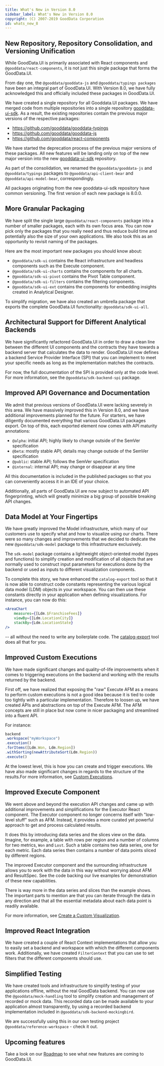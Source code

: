 ```yaml
---
title: What's New in Version 8.0
sidebar_label: What's New in Version 8.0
copyright: (C) 2007-2019 GoodData Corporation
id: whats_new_8
---
```


## New Repository, Repository Consolidation, and Versioning Unification

While GoodData.UI is primarily associated with React components and `@gooddata/react-components`, it is not just this
single package that forms the GoodData.UI.

From day one, the `@gooddata/gooddata-js` and `@gooddata/typings packages` have been an integral part of GoodData.UI.
With Version 8.0, we have fully acknowledged this and officially included these packages in GoodData.UI.

We have created a single repository for all Gooddata.UI packages. We have merged code from multiple repositories
into a single repository [gooddata-ui-sdk](https://github.com/gooddata/gooddata-ui-sdk). As a result, the existing repositories
contain the previous major versions of the respective packages:

-  https://github.com/gooddata/gooddata-typings
-  https://github.com/gooddata/gooddata-js
-  https://github.com/gooddata/react-components

We have started the deprecation process of the previous major versions of these packages. All new features will be
landing only on top of the new major version into the new [gooddata-ui-sdk](https://github.com/gooddata/gooddata-ui-sdk) repository.

As part of the consolidation, we renamed the `@gooddata/gooddata-js` and `@gooddata/typings` packages to
`@gooddata/api-client-bear` and `@gooddata/api-model-bear`, correspondingly.

All packages originating from the new gooddata-ui-sdk repository have common versioning. The first version
of each new package is 8.0.0.

## More Granular Packaging

We have split the single large `@gooddata/react-components` package into a number of smaller packages, each with its
own focus area. You can now pick only the packages that you really need and thus reduce build time and potentially
also the size of your own applications. We also took this as an opportunity to revisit naming of the packages.

Here are the most important new packages you should know about:

-  `@gooddata/sdk-ui` contains the React infrastructure and headless components such as the Execute component.
-  `@gooddata/sdk-ui-charts` contains the components for all charts.
-  `@gooddata/sdk-ui-pivot` contains the Pivot Table component.
-  `@gooddata/sdk-ui-filters` contains the filtering components.
-  `@gooddata/sdk-ui-ext` contains the components for embedding insights created in Analytical Designer.

To simplify migration, we have also created an umbrella package that exports the complete GoodData.UI
functionality: `@gooddata/sdk-ui-all`.

## Architectural Support for Different Analytical Backends
We have significantly refactored GoodData.UI in order to draw a clean line between the different UI components and the
contracts they have towards a backend server that calculates the data to render. GoodData.UI now defines a backend
Service Provider Interface (SPI) that you can implement to meet your specific needs as long as the implementation
matches the contracts.

For now, the full documentation of the SPI is provided only at the code level. For more information, see
the `@gooddata/sdk-backend-spi` package.

## Improved API Governance and Documentation
We admit that previous versions of GoodData.UI were lacking severely in this area. We have massively improved this
in Version 8.0, and we have additional improvements planned for the future. For starters, we have diligently
documented everything that various GoodData.UI packages export. On top of this, each exported element now comes
with API maturity annotations:

-  `@alpha`: initial API; highly likely to change outside of the SemVer specification
-  `@beta`: mostly stable API; details may change outside of the SemVer specification
-  `@public`: stable API; follows the SemVer specification
-  `@internal`: internal API; may change or disappear at any time

All this documentation is included in the published packages so that you can conveniently access it in an IDE of your choice.

Additionally, all parts of GoodData.UI are now subject to automated API fingerprinting, which will greatly minimize a
big group of possible breaking API changes.

## Data Model at Your Fingertips
We have greatly improved the Model infrastructure, which many of our customers use to specify what and
how to visualize using our charts. There were so many changes and improvements that we decided to dedicate the
new `@gooddata/sdk-model` package to this infrastructure exclusively.

The `sdk-model` package contains a lightweight object-oriented model (types and functions) to simplify creation and
modification of all objects that are normally used to construct input parameters for executions done by the backend or
used as inputs to different visualization components.

To complete this story, we have enhanced the `catalog-export` tool so that it is now able to construct code constants
representing the various logical data model (LDM) objects in your workspace. You can then use these constants directly in your application when defining visualizations. For instance, you can now do this:

```jsx
<AreaChart
	measures={[Ldm.$FranchiseFees]}
	viewBy={[Ldm.LocationCity]}
	stackBy={Ldm.LocationState}
/>
```

-- all without the need to write any boilerplate code. The [catalog-export](02_start__catalog_export.md) tool does all that for you.

## Improved Custom Executions
We have made significant changes and quality-of-life improvements when it comes to triggering executions on the
backend and working with the results returned by the backend.

First off, we have realized that exposing the "raw" Execute AFM as a means to perform custom executions is not a
good idea because it is tied to code too tightly with a particular implementation. Therefore to loosen up, we have
created APIs and abstractions on top of the Execute AFM. The AFM concepts are still in place but now come in nicer
packaging and streamlined into a fluent API.

For instance:

```javascript
backend
.workspace("myWorkspace")
.execution()
.forItems([Ldm.Won, Ldm.Region])
.withSorting(newAttributeSort(Ldm.Region))
.execute()
```

At the lowest level, this is how you can create and trigger executions. We have also made significant changes in
regards to the structure of the results.For more information, see [Custom Executions](50_custom__execution.md).

## Improved Execute Component
We went above and beyond the execution API changes and came up with additional improvements and simplifications for
the Executor React component. The Executor component no longer concerns itself with "low-level stuff" such as AFM.
Instead, it provides a more curated yet powerful approach to get and process calculated results.

It does this by introducing data series and the slices view on the data. Imagine, for example, a table with rows per
region and a number of columns for two metrics, `Won` and `Lost`. Such a table contains two data series,
one for each metric. Each data series then contains a number of data points sliced by different regions.

The improved Executor component and the surrounding infrastructure allows you to work with the data in this way
without worrying about AFM and ResultSpec. See the code backing our live examples for demonstration of these
new capabilities.

There is way more in the data series and slices than the example shows. The important parts to mention are that you
can iterate through the data in any direction and that all the essential metadata about each data point is
readily available.

For more information, see [Create a Custom Visualization](50_custom__create_new_visualization.md).

## Improved React Integration
We have created a couple of React Context implementations that allow you to easily set a backend and workspace
with which the different components work. Additionally, we have created `FilterContext` that you can use to set filters
that the different components should use.

## Simplified Testing
We have created tools and infrastructure to simplify testing of your applications offline, without the real
GoodData backend. You can now use the `@gooddata/mock-handling` tool to simplify creation and management of recorded or
mock data. This recorded data can be made available to your application almost transparently, by using a recorded
backend implementation included in `@gooddata/sdk-backend-mockingbird`.

We are successfully using this in our own testing project `@gooddata/reference-workspace` - check it out.

## Upcoming features

Take a look on our [Roadmap](01_intro__roadmap.md) to see what new features are coming to GoodData.UI.
